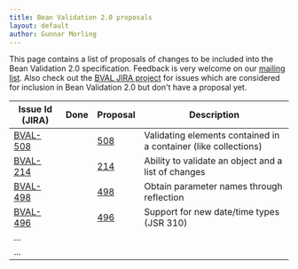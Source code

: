 ```yaml
---
title: Bean Validation 2.0 proposals
layout: default
author: Gunnar Morling
---
```


This page contains a list of proposals of changes to be included into the Bean Validation 2.0 specification.
Feedback is very welcome on our [mailing list](http://lists.jboss.org/pipermail/beanvalidation-dev/).
Also check out the [BVAL JIRA project](https://hibernate.atlassian.net/projects/BVAL/summary) for issues which are considered for inclusion in Bean Validation 2.0 but don't have a proposal yet.

| Issue Id (JIRA)                                           | Done | Proposal | Description |
| --------------------------------------------------------- | ---- | -------- | --------------------------- |
| [BVAL-508](https://hibernate.atlassian.net/projects/BVAL/issues/BVAL-508)  |  | [508](/proposals/BVAL-508) | Validating elements contained in a container (like collections)
| [BVAL-214](https://hibernate.atlassian.net/projects/BVAL/issues/BVAL-214)  |  | [214](/proposals/BVAL-214) | Ability to validate an object and a list of changes
| [BVAL-498](https://hibernate.atlassian.net/projects/BVAL/issues/BVAL-498)  |  | [498](/proposals/BVAL-498) | Obtain parameter names through reflection
| [BVAL-496](https://hibernate.atlassian.net/projects/BVAL/issues/BVAL-496)  |  | [496](/proposals/BVAL-496) | Support for new date/time types (JSR 310)
| ... |  |  | 
| ... |  |  | 
